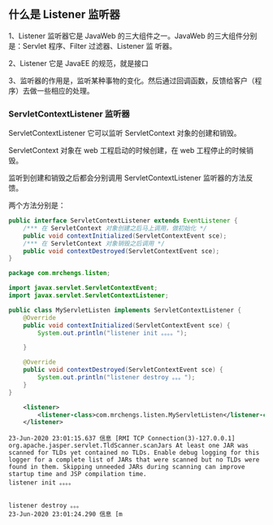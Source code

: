 ## **什么是** **Listener** **监听器**

1、Listener 监听器它是 JavaWeb 的三大组件之一。JavaWeb 的三大组件分别是：Servlet 程序、Filter 过滤器、Listener 监 听器。

2、Listener 它是 JavaEE 的规范，就是接口 

3、监听器的作用是，监听某种事物的变化。然后通过回调函数，反馈给客户（程序）去做一些相应的处理。



### **ServletContextListener** **监听器**

ServletContextListener 它可以监听 ServletContext 对象的创建和销毁。 

ServletContext 对象在 web 工程启动的时候创建，在 web 工程停止的时候销毁。 

监听到创建和销毁之后都会分别调用 ServletContextListener 监听器的方法反馈。 



两个方法分别是：

```java
public interface ServletContextListener extends EventListener { 
    /*** 在 ServletContext 对象创建之后马上调用，做初始化 */ 
    public void contextInitialized(ServletContextEvent sce); 
    /*** 在 ServletContext 对象销毁之后调用 */ 
    public void contextDestroyed(ServletContextEvent sce); 
}
```



```java
package com.mrchengs.listen;

import javax.servlet.ServletContextEvent;
import javax.servlet.ServletContextListener;

public class MyServletListen implements ServletContextListener {
    @Override
    public void contextInitialized(ServletContextEvent sce) {
        System.out.println("listener init 。。。。");

    }

    @Override
    public void contextDestroyed(ServletContextEvent sce) {
        System.out.println("listener destroy 。。。");
    }
}

```





```xml
    <listener>
        <listener-class>com.mrchengs.listen.MyServletListen</listener-class>
    </listener>
```



```
23-Jun-2020 23:01:15.637 信息 [RMI TCP Connection(3)-127.0.0.1] org.apache.jasper.servlet.TldScanner.scanJars At least one JAR was scanned for TLDs yet contained no TLDs. Enable debug logging for this logger for a complete list of JARs that were scanned but no TLDs were found in them. Skipping unneeded JARs during scanning can improve startup time and JSP compilation time.
listener init 。。。。


listener destroy 。。。
23-Jun-2020 23:01:24.290 信息 [m
```

